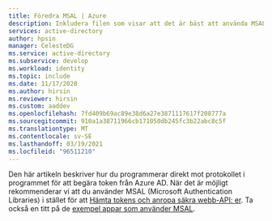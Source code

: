 ```yaml
---
title: Föredra MSAL | Azure
description: Inkludera filen som visar att det är bäst att använda MSAL.
services: active-directory
author: hpsin
manager: CelesteDG
ms.service: active-directory
ms.subservice: develop
ms.workload: identity
ms.topic: include
ms.date: 11/17/2020
ms.author: hirsin
ms.reviewer: hirsin
ms.custom: aaddev
ms.openlocfilehash: 7fd409b69ac89e38d6a27e3871117617f208777a
ms.sourcegitcommit: 910a1a38711966cb171050db245fc3b22abc8c5f
ms.translationtype: MT
ms.contentlocale: sv-SE
ms.lasthandoff: 03/19/2021
ms.locfileid: "96511210"
---
```

Den här artikeln beskriver hur du programmerar direkt mot protokollet i programmet för att begära token från Azure AD.  När det är möjligt rekommenderar vi att du använder MSAL (Microsoft Authentication Libraries) i stället för att [Hämta tokens och anropa säkra webb-API: er](..\authentication-flows-app-scenarios.md#scenarios-and-supported-authentication-flows).  Ta också en titt på de [exempel appar som använder MSAL](..\sample-v2-code.md).
